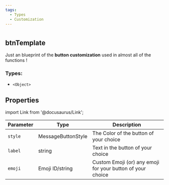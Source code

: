 ```yaml
---
tags:
  - Types
  - Customization
---
```


#

## btnTemplate

Just an blueprint of the **button customization** used in almost all of the functions !

### Types:
- `<Object>`

## Properties

import Link from '@docusaurus/Link';

| Parameter      | Type                                                                                                                       | Description                                   |
| ------------ | -------------------------------------------------------------------------------------------------------------------------- | ---------------------------------------------------- |
| `style`       | <Link to="https://discord.js.org/#/docs/discord.js/stable/typedef/MessageButtonStyle">MessageButtonStyle</Link>       | The Color of the button of your choice   |
| `label`       | <Link to="https://developer.mozilla.org/en-US/docs/Web/JavaScript/Reference/Global_Objects/String">string</Link>       | Text in the button of your choice  |
| `emoji`       | <Link to="https://developer.mozilla.org/en-US/docs/Web/JavaScript/Reference/Global_Objects/String">Emoji ID/string</Link>       | Custom Emoji (or) any emoji for your button of your choice    |